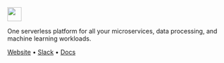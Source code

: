 <img src='https://s3-us-west-2.amazonaws.com/cortex-public/logo.png' height='32'>

<br>

One serverless platform for all your microservices, data processing, and machine learning workloads.

[Website](https://www.cortex.dev) • [Slack](https://community.cortex.dev) • [Docs](https://docs.cortex.dev)
